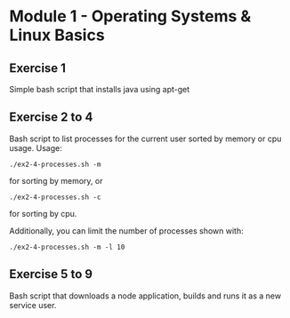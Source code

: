 # Module 1 - Operating Systems & Linux Basics


## Exercise 1
Simple bash script that installs java using apt-get

## Exercise 2 to 4
Bash script to list processes for the current user sorted by memory or cpu usage. Usage:

```
./ex2-4-processes.sh -m
```

 for sorting by memory, or

```
./ex2-4-processes.sh -c
```

for sorting by cpu.

Additionally, you can limit the number of processes shown with:

```
./ex2-4-processes.sh -m -l 10
```

## Exercise 5 to 9
Bash script that downloads a node application, builds and runs it as a new service user.

